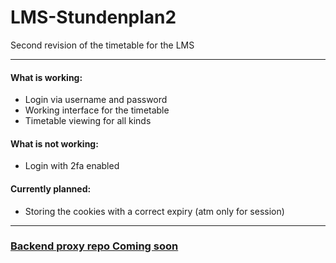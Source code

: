 # LMS-Stundenplan2
Second revision of the timetable for the LMS

---

#### What is working:

- Login via username and password
- Working interface for the timetable
- Timetable viewing for all kinds

#### What is not working:

- Login with 2fa enabled

#### Currently planned:

- Storing the cookies with a correct expiry (atm only for session)

---

### [Backend proxy repo Coming soon](https://github.com/bwlok/LMS-Stundenplan-Proxy2)